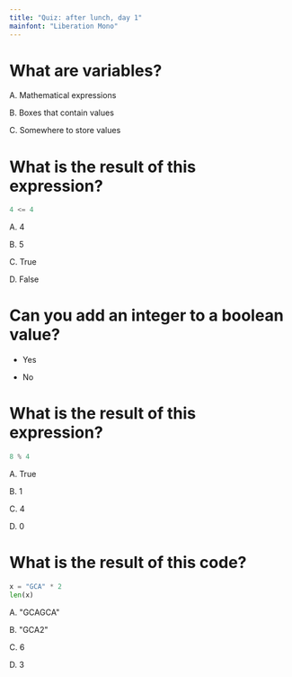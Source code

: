 ```yaml
---
title: "Quiz: after lunch, day 1"
mainfont: "Liberation Mono"
---
```


# What are variables?

A.  Mathematical expressions

B.  Boxes that contain values

C.  Somewhere to store values

# What is the result of this expression?

```python
4 <= 4
```

A.  4

B.  5

C.  True

D.  False

# Can you add an integer to a boolean value?

- Yes

- No

# What is the result of this expression?

```python
8 % 4
```

A.  True

B.  1

C.  4

D.  0

# What is the result of this code?


```python
x = "GCA" * 2
len(x)
```

A.  "GCAGCA"

B.  "GCA2"

C.  6

D.  3
